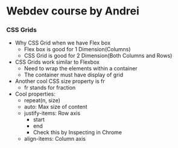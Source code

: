 # Webdev course by Andrei

### CSS Grids
* Why CSS Grid when we have Flex box
  * Flex box is good for 1 Dimension(Columns)
  * CSS Grid is good for 2 Dimension(Both Columns and Rows)
* CSS Grids work similar to Flexbox
  * Need to wrap the elements within a container
  * The container must have display of grid
* Another cool CSS size property is fr
  * fr stands for fraction
* Cool properties:
  * repeat(n, size)
  * auto: Max size of content
  * justify-items: Row axis
    * start
    * end
    * Check this by Inspecting in Chrome
  * align-items: Column axis